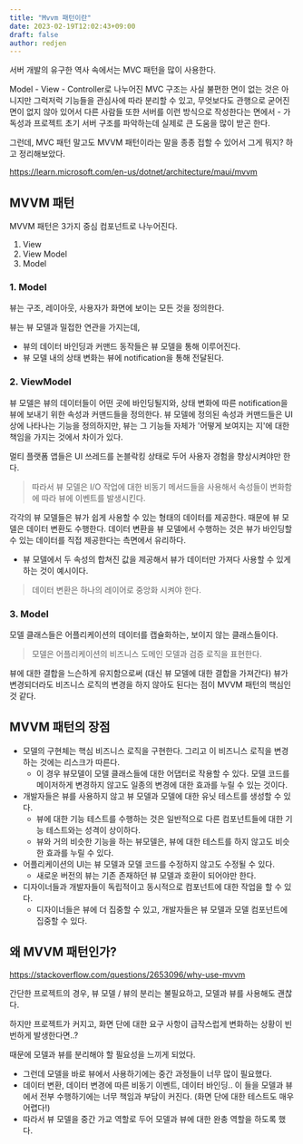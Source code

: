 ```yaml
---
title: "Mvvm 패턴이란"
date: 2023-02-19T12:02:43+09:00
draft: false
author: redjen
---
```


서버 개발의 유구한 역사 속에서는 MVC 패턴을 많이 사용한다.

Model - View - Controller로 나누어진 MVC 구조는 사실 불편한 면이 없는 것은 아니지만 그럭저럭 기능들을 관심사에 따라 분리할 수 있고, 무엇보다도 관행으로 굳어진 면이 없지 않아 있어서 다른 사람들 또한 서버를 이런 방식으로 작성한다는 면에서 - 가독성과 프로젝트 초기 서버 구조를 파악하는데 실제로 큰 도움을 많이 받곤 한다.

그런데, MVC 패턴 말고도 MVVM 패턴이라는 말을 종종 접할 수 있어서 그게 뭐지? 하고 정리해보았다.

https://learn.microsoft.com/en-us/dotnet/architecture/maui/mvvm

## MVVM 패턴

MVVM 패턴은 3가지 중심 컴포넌트로 나누어진다.
1. View
2. View Model
3. Model

### 1. Model
뷰는 구조, 레이아웃, 사용자가 화면에 보이는 모든 것을 정의한다.

뷰는 뷰 모델과 밀접한 연관을 가지는데,
- 뷰의 데이터 바인딩과 커맨드 동작들은 뷰 모델을 통해 이루어진다.
- 뷰 모델 내의 상태 변화는 뷰에 notification을 통해 전달된다.

### 2. ViewModel

뷰 모델은 뷰의 데이터들이 어떤 곳에 바인딩될지와, 상태 변화에 따른 notification을 뷰에 보내기 위한 속성과 커맨드들을 정의한다. 뷰 모델에 정의된 속성과 커맨드들은 UI 상에 나타나는 기능을 정의하지만, 뷰는 그 기능들 자체가 '어떻게 보여지는 지'에 대한 책임을 가지는 것에서 차이가 있다.

멀티 플랫폼 앱들은 UI 쓰레드를 논블락킹 상태로 두어 사용자 경험을 향상시켜야만 한다. 
> 따라서 뷰 모델은 I/O 작업에 대한 비동기 메서드들을 사용해서 속성들이 변화함에 따라 뷰에 이벤트를 발생시킨다.

각각의 뷰 모델들은 뷰가 쉽게 사용할 수 있는 형태의 데이터를 제공한다. 때문에 뷰 모델은 데이터 변환도 수행한다. 데이터 변환을 뷰 모델에서 수행하는 것은 뷰가 바인딩할 수 있는 데이터를 직접 제공한다는 측면에서 유리하다. 
- 뷰 모델에서 두 속성의 합쳐진 값을 제공해서 뷰가 데이터만 가져다 사용할 수 있게 하는 것이 예시이다.

> 데이터 변환은 하나의 레이어로 중앙화 시켜야 한다.

### 3. Model

모델 클래스들은 어플리케이션의 데이터를 캡슐화하는, 보이지 않는 클래스들이다.

> 모델은 어플리케이션의 비즈니스 도메인 모델과 검증 로직을 표현한다.

뷰에 대한 결합을 느슨하게 유지함으로써 (대신 뷰 모델에 대한 결합을 가져간다) 뷰가 변경되더라도 비즈니스 로직의 변경을 하지 않아도 된다는 점이 MVVM 패턴의 핵심인 것 같다.

## MVVM 패턴의 장점

- 모델의 구현체는 핵심 비즈니스 로직을 구현한다. 그리고 이 비즈니스 로직을 변경하는 것에는 리스크가 따른다.
  - 이 경우 뷰모델이 모델 클래스들에 대한 어댑터로 작용할 수 있다. 모델 코드를 메이저하게 변경하지 않고도 일종의 변경에 대한 효과를 누릴 수 있는 것이다.
- 개발자들은 뷰를 사용하지 않고 뷰 모델과 모델에 대한 유닛 테스트를 생성할 수 있다.
  - 뷰에 대한 기능 테스트를 수행하는 것은 일반적으로 다른 컴포넌트들에 대한 기능 테스트와는 성격이 상이하다.
  - 뷰와 거의 비슷한 기능을 하는 뷰모델은, 뷰에 대한 테스트를 하지 않고도 비슷한 효과를 누릴 수 있다.
- 어플리케이션의 UI는 뷰 모델과 모델 코드를 수정하지 않고도 수정될 수 있다.
  - 새로운 버전의 뷰는 기존 존재하던 뷰 모델과 호환이 되어야만 한다.
- 디자이너들과 개발자들이 독립적이고 동시적으로 컴포넌트에 대한 작업을 할 수 있다.
  - 디자이너들은 뷰에 더 집중할 수 있고, 개발자들은 뷰 모델과 모델 컴포넌트에 집중할 수 있다.

## 왜 MVVM 패턴인가?

https://stackoverflow.com/questions/2653096/why-use-mvvm

간단한 프로젝트의 경우, 뷰 모델 / 뷰의 분리는 불필요하고, 모델과 뷰를 사용해도 괜찮다.

하지만 프로젝트가 커지고, 화면 단에 대한 요구 사항이 급작스럽게 변화하는 상황이 빈번하게 발생한다면..?

때문에 모델과 뷰를 분리해야 할 필요성을 느끼게 되었다.
- 그런데 모델을 바로 뷰에서 사용하기에는 중간 과정들이 너무 많이 필요했다.
- 데이터 변환, 데이터 변경에 따른 비동기 이벤트, 데이터 바인딩.. 이 들을 모델과 뷰에서 전부 수행하기에는 너무 책임과 부담이 커진다. (화면 단에 대한 테스트도 매우 어렵다!)
- 따라서 뷰 모델을 중간 가교 역할로 두어 모델과 뷰에 대한 완충 역할을 하도록 했다.


